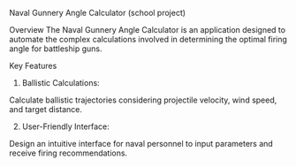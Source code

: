 Naval Gunnery Angle Calculator (school project)

Overview
The Naval Gunnery Angle Calculator is an application designed to automate the complex calculations involved in determining the optimal firing angle for battleship guns. 

Key Features

1. Ballistic Calculations:

Calculate ballistic trajectories considering projectile velocity, wind speed, and target distance.

2. User-Friendly Interface:

Design an intuitive interface for naval personnel to input parameters and receive firing recommendations.